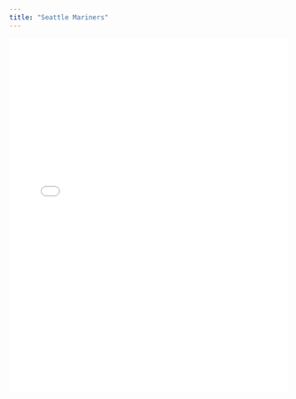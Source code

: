 ```yaml
---
title: "Seattle Mariners"
---
```



<iframe id="igraph" scrolling="no" style="border:none;" seamless="seamless" src="/plots/SEA.html" height="640" width="100%"></iframe>